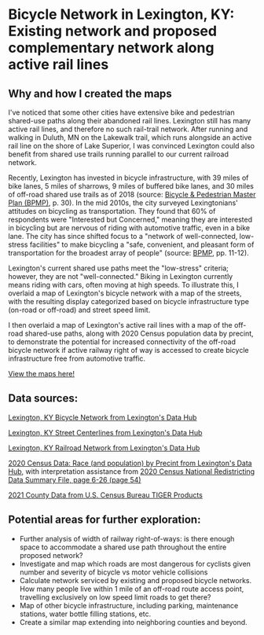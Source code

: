 # Bicycle Network in Lexington, KY: Existing network and proposed complementary network along active rail lines

## Why and how I created the maps

I've noticed that some other cities have extensive bike and pedestrian shared-use paths along their abandoned rail lines. Lexington still has many active rail lines, and therefore no such rail-trail network. After running and walking in Duluth, MN on the Lakewalk trail, which runs alongside an active rail line on the shore of Lake Superior, I was convinced Lexington could also benefit from shared use trails running parallel to our current railroad network.

Recently, Lexington has invested in bicycle infrastructure, with 39 miles of bike lanes, 5 miles of sharrows, 9 miles of buffered bike lanes, and 30 miles of off-road shared use trails as of 2018 (source: [Bicycle & Pedestrian Master Plan (BPMP)](https://lexareampo.org/wp-content/uploads/2018/04/BPMP-Master-Plan-Reduced.pdf), p. 30). In the mid 2010s, the city surveyed Lexingtonians' attitudes on bicycling as transportation. They found that 60% of respondents were "Interested but Concerned," meaning they are interested in bicycling but are nervous of riding with automotive traffic, even in a bike lane. The city has since shifted focus to a "network of well-connected, low-stress facilities" to make bicycling a "safe, convenient, and pleasant form of transportation for the broadest array of people" (source: [BPMP](https://lexareampo.org/wp-content/uploads/2018/04/BPMP-Master-Plan-Reduced.pdf), pp. 11-12).

Lexington's current shared use paths meet the "low-stress" criteria; however, they are not "well-connected." Biking in Lexington currently means riding with cars, often moving at high speeds. To illustrate this, I overlaid a map of Lexington's bicycle network with a map of the streets, with the resulting display categorized based on bicycle infrastructure type (on-road or off-road) and street speed limit.

I then overlaid a map of Lexington's active rail lines with a map of the off-road shared-use paths, along with 2020 Census population data by precint, to demonstrate the potential for increased connectivity of the off-road bicycle network if active railway right of way is accessed to create bicycle infrastructure free from automotive traffic. 

[View the maps here!](https://kristinsix.github.io/lex-by-bike/)

## Data sources:

[Lexington, KY Bicycle Network from Lexington's Data Hub](https://data-lfucg.hub.arcgis.com/datasets/9abe890a42b84cc383756be74db2cfcd_0/explore?location=38.048806%2C-84.470283%2C11.55)

[Lexington, KY Street Centerlines from Lexington's Data Hub](https://data.lexingtonky.gov/datasets/b0388c01870149c3987790659ac0b37f_0/explore?location=38.027669%2C-84.472968%2C11.55)

[Lexington, KY Railroad Network from Lexington's Data Hub](https://data-lfucg.hub.arcgis.com/datasets/7671e2d17391430ebca3e88e547a0cb0_0/explore?location=38.066533%2C-84.487066%2C12.61)  

[2020 Census Data: Race (and population) by Precint from Lexington's Data Hub](https://data-lfucg.hub.arcgis.com/datasets/8c1d1363e6ce4822b818a51469f4f502_0/explore?location=38.027931%2C-84.471929%2C11.53), with interpretation assistance from 
[2020 Census National Redistricting Data Summary File, page 6-26 (page 54)](https://www2.census.gov/programs-surveys/decennial/2020/technical-documentation/complete-tech-docs/summary-file/2020Census_PL94_171Redistricting_NationalTechDoc.pdf)

[2021 County Data from U.S. Census Bureau TIGER Products](https://www.census.gov/geographies/mapping-files/time-series/geo/cartographic-boundary.html)

## Potential areas for further exploration:

* Further analysis of width of railway right-of-ways: is there enough space to accommodate a shared use path throughout the entire proposed network?
* Investigate and map which roads are most dangerous for cyclists given number and severity of bicycle vs motor vehicle collisions 
* Calculate network serviced by existing and proposed bicycle networks. How many people live within 1 mile of an off-road route access point, travelling exclusively on low speed limit roads to get there?
* Map of other bicycle infrastructure, including parking, maintenance stations, water bottle filling stations, etc.
* Create a similar map extending into neighboring counties and beyond. 

